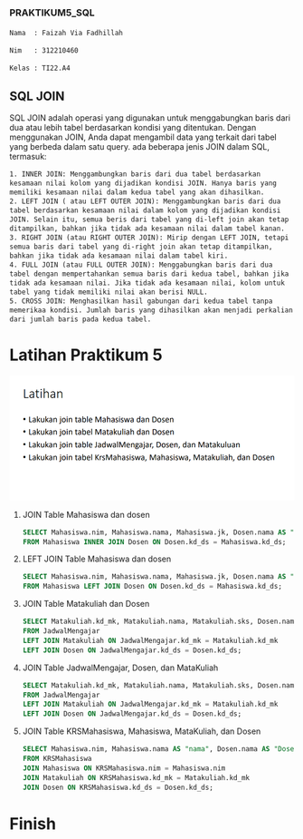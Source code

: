 ### PRAKTIKUM5_SQL

`Nama  : Faizah Via Fadhillah`

`Nim   : 312210460`

`Kelas : TI22.A4`

## SQL JOIN

SQL JOIN adalah operasi yang digunakan untuk menggabungkan baris dari dua atau lebih tabel berdasarkan kondisi yang ditentukan. Dengan menggunakan JOIN, Anda dapat mengambil data yang terkait dari tabel yang berbeda dalam satu query. ada beberapa jenis JOIN dalam SQL, termasuk:

    1. INNER JOIN: Menggambungkan baris dari dua tabel berdasarkan kesamaan nilai kolom yang dijadikan kondisi JOIN. Hanya baris yang memiliki kesamaan nilai dalam kedua tabel yang akan dihasilkan.
    2. LEFT JOIN ( atau LEFT OUTER JOIN): Menggambungkan baris dari dua tabel berdasarkan kesamaan nilai dalam kolom yang dijadikan kondisi JOIN. Selain itu, semua beris dari tabel yang di-left join akan tetap ditampilkan, bahkan jika tidak ada kesamaan nilai dalam tabel kanan.
    3. RIGHT JOIN (atau RIGHT OUTER JOIN): Mirip dengan LEFT JOIN, tetapi semua baris dari tabel yang di-right join akan tetap ditampilkan, bahkan jika tidak ada kesamaan nilai dalam tabel kiri.
    4. FULL JOIN (atau FULL OUTER JOIN): Menggabungkan baris dari dua tabel dengan mempertahankan semua baris dari kedua tabel, bahkan jika tidak ada kesamaan nilai. Jika tidak ada kesamaan nilai, kolom untuk tabel yang tidak memiliki nilai akan berisi NULL.
    5. CROSS JOIN: Menghasilkan hasil gabungan dari kedua tabel tanpa memerikaa kondisi. Jumlah baris yang dihasilkan akan menjadi perkalian dari jumlah baris pada kedua tabel.

# Latihan Praktikum 5

![img.1](gambar/Soal.png)

1. JOIN Table Mahasiswa dan dosen
    
    ```sql
    SELECT Mahasiswa.nim, Mahasiswa.nama, Mahasiswa.jk, Dosen.nama AS "Dosen PA"
    FROM Mahasiswa INNER JOIN Dosen ON Dosen.kd_ds = Mahasiswa.kd_ds;
    ```

2. LEFT JOIN Table Mahasiswa dan dosen

    ```sql
    SELECT Mahasiswa.nim, Mahasiswa.nama, Mahasiswa.jk, Dosen.nama AS "Dosen PA"
    FROM Mahasiswa LEFT JOIN Dosen ON Dosen.kd_ds = Mahasiswa.kd_ds;
    ```

3. JOIN Table Matakuliah dan Dosen

    ```sql
    SELECT Matakuliah.kd_mk, Matakuliah.nama, Matakuliah.sks, Dosen.nama AS "Dosen Pengampu"
    FROM JadwalMengajar
    LEFT JOIN Matakuliah ON JadwalMengajar.kd_mk = Matakuliah.kd_mk
    LEFT JOIN Dosen ON JadwalMengajar.kd_ds = Dosen.kd_ds;
    ```

4. JOIN Table JadwalMengajar, Dosen, dan MataKuliah

    ```sql
    SELECT Matakuliah.kd_mk, Matakuliah.nama, Matakuliah.sks, Dosen.nama AS "Dosen Pengampu", JadwalMengajar.hari, JadwalMengajar.jam, JadwalMengajar.ruang
    FROM JadwalMengajar
    LEFT JOIN Matakuliah ON JadwalMengajar.kd_mk = Matakuliah.kd_mk
    LEFT JOIN Dosen ON JadwalMengajar.kd_ds = Dosen.kd_ds;
    ```

5. JOIN Table  KRSMahasiswa, Mahasiswa, MataKuliah, dan Dosen

    ```sql
    SELECT Mahasiswa.nim, Mahasiswa.nama AS "nama", Dosen.nama AS "Dosen PA", Matakuliah.nama AS "Matakuliah", Matakuliah.sks, Dosen.nama AS "Dosen Pengampu"
    FROM KRSMahasiswa
    JOIN Mahasiswa ON KRSMahasiswa.nim = Mahasiswa.nim
    JOIN Matakuliah ON KRSMahasiswa.kd_mk = Matakuliah.kd_mk
    JOIN Dosen ON KRSMahasiswa.kd_ds = Dosen.kd_ds;
    ```

# Finish

